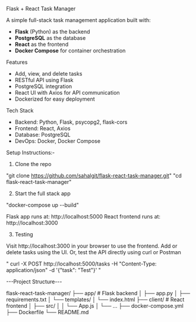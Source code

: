 Flask + React Task Manager

A simple full-stack task management application built with:

- **Flask** (Python) as the backend
- **PostgreSQL** as the database
- **React** as the frontend
- **Docker Compose** for container orchestration


Features

- Add, view, and delete tasks
- RESTful API using Flask
- PostgreSQL integration
- React UI with Axios for API communication
- Dockerized for easy deployment

Tech Stack

- Backend: Python, Flask, psycopg2, flask-cors
- Frontend: React, Axios
- Database: PostgreSQL
- DevOps: Docker, Docker Compose

Setup Instructions:-

1. Clone the repo

"git clone https://github.com/sahalgit/flask-react-task-manager.git"
"cd flask-react-task-manager"

2. Start the full stack app

"docker-compose up --build"

Flask app runs at: http://localhost:5000
React frontend runs at: http://localhost:3000

3. Testing

Visit http://localhost:3000 in your browser to use the frontend.
Add or delete tasks using the UI.
Or, test the API directly using curl or Postman

" curl -X POST http://localhost:5000/tasks -H "Content-Type: application/json" -d '{"task": "Test"}' "

---Project Structure---

flask-react-task-manager/
├── app/                  # Flask backend
│   ├── app.py
│   ├── requirements.txt
│   └── templates/
│       └── index.html
├── client/               # React frontend
│   ├── src/
│   │   └── App.js
│   └── ...
├── docker-compose.yml
├── Dockerfile
└── README.md
